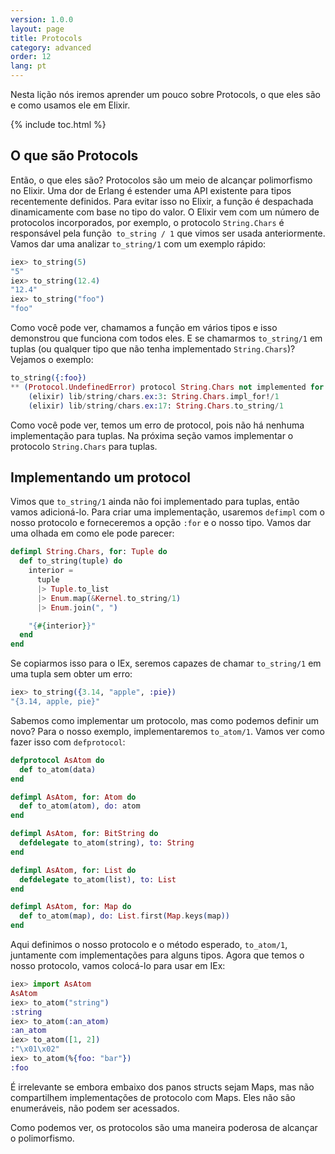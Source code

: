 ```yaml
---
version: 1.0.0
layout: page
title: Protocols
category: advanced
order: 12
lang: pt
---
```


Nesta lição nós iremos aprender um pouco sobre Protocols, o que eles são e como usamos ele em Elixir.

{% include toc.html %}

## O que são Protocols
Então, o que eles são?
Protocolos são um meio de alcançar polimorfismo no Elixir.
Uma dor de Erlang é estender uma API existente para tipos recentemente definidos.
Para evitar isso no Elixir, a função é despachada dinamicamente com base no tipo do valor.
O Elixir vem com um número de protocolos incorporados, por exemplo, o protocolo `String.Chars` é responsável pela função` to_string / 1` que vimos ser usada anteriormente.
Vamos dar uma analizar `to_string/1` com um exemplo rápido:

```elixir
iex> to_string(5)
"5"
iex> to_string(12.4)
"12.4"
iex> to_string("foo")
"foo"
```

Como você pode ver, chamamos a função em vários tipos e isso demonstrou que funciona com todos eles.
E se chamarmos `to_string/1` em tuplas (ou qualquer tipo que não tenha implementado `String.Chars`)?
Vejamos o exemplo:

```elixir
to_string({:foo})
** (Protocol.UndefinedError) protocol String.Chars not implemented for {:foo}
    (elixir) lib/string/chars.ex:3: String.Chars.impl_for!/1
    (elixir) lib/string/chars.ex:17: String.Chars.to_string/1
```

Como você pode ver, temos um erro de protocol, pois não há nenhuma implementação para tuplas.
Na próxima seção vamos implementar o protocolo `String.Chars` para tuplas.

## Implementando um protocol

Vimos que `to_string/1` ainda não foi implementado para tuplas, então vamos adicioná-lo.
Para criar uma implementação, usaremos `defimpl` com o nosso protocolo e forneceremos a opção `:for` e o nosso tipo.
Vamos dar uma olhada em como ele pode parecer:

```elixir
defimpl String.Chars, for: Tuple do
  def to_string(tuple) do
    interior = 
      tuple
      |> Tuple.to_list
      |> Enum.map(&Kernel.to_string/1)
      |> Enum.join(", ")

    "{#{interior}}"
  end
end
```

Se copiarmos isso para o IEx, seremos capazes de chamar `to_string/1` em uma tupla sem obter um erro:

```elixir
iex> to_string({3.14, "apple", :pie})
"{3.14, apple, pie}"
```

Sabemos como implementar um protocolo, mas como podemos definir um novo?
Para o nosso exemplo, implementaremos `to_atom/1`.
Vamos ver como fazer isso com `defprotocol`:

```elixir
defprotocol AsAtom do
  def to_atom(data)
end

defimpl AsAtom, for: Atom do
  def to_atom(atom), do: atom
end

defimpl AsAtom, for: BitString do
  defdelegate to_atom(string), to: String
end

defimpl AsAtom, for: List do
  defdelegate to_atom(list), to: List
end

defimpl AsAtom, for: Map do
  def to_atom(map), do: List.first(Map.keys(map))
end
```

Aqui definimos o nosso protocolo e o método esperado, `to_atom/1`, juntamente com implementações para alguns tipos.
Agora que temos o nosso protocolo, vamos colocá-lo para usar em IEx:

```elixir
iex> import AsAtom
AsAtom
iex> to_atom("string")
:string
iex> to_atom(:an_atom)
:an_atom
iex> to_atom([1, 2])
:"\x01\x02"
iex> to_atom(%{foo: "bar"})
:foo
```

É irrelevante se embora embaixo dos panos structs sejam Maps, mas não compartilhem implementações de protocolo com Maps. Eles não são enumeráveis, não podem ser acessados.

Como podemos ver, os protocolos são uma maneira poderosa de alcançar o polimorfismo.